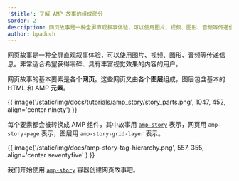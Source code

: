 ```yaml
---
'$title': 了解 AMP 故事的组成部分
$order: 2
description: 网页故事是一种全屏直观叙事体验，可以使用图片、视频、图形、音频等传递信息。非常适合…
author: bpaduch
---
```


网页故事是一种全屏直观叙事体验，可以使用图片、视频、图形、音频等传递信息。非常适合希望获得零碎、具有丰富视觉效果的内容的用户。

网页故事的基本要素是各个**网页**。这些网页又由各个**图层**组成，图层包含基本的 HTML 和 AMP **元素**。

{{ image('/static/img/docs/tutorials/amp_story/story_parts.png', 1047, 452, align='center ninety') }}

每个要素都会被转换成 AMP 组件，其中故事用 [`amp-story`](../../../../documentation/components/reference/amp-story.md) 表示，网页用 `amp-story-page` 表示，图层用 `amp-story-grid-layer` 表示。

{{ image('/static/img/docs/amp-story-tag-hierarchy.png', 557, 355, align='center seventyfive' ) }}

我们开始使用 [`amp-story`](../../../../documentation/components/reference/amp-story.md) 容器创建网页故事吧。
